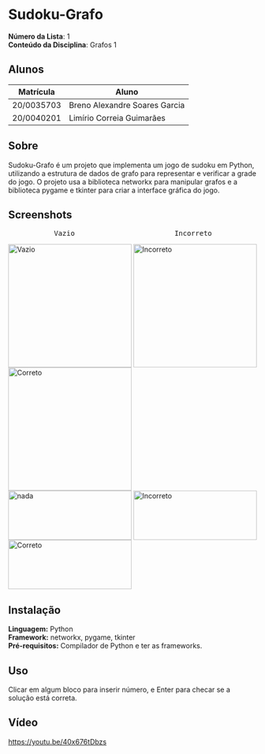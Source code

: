 # **Sudoku-Grafo**
**Número da Lista**: 1<br>
**Conteúdo da Disciplina**: Grafos 1<br>

## **Alunos**
|Matrícula | Aluno |
| -- | -- |
| 20/0035703  |  Breno Alexandre Soares Garcia |
| 20/0040201  |  Limírio Correia Guimarães |

## **Sobre**
Sudoku-Grafo é um projeto que implementa um jogo de sudoku em Python, utilizando a estrutura de dados de grafo para representar e verificar a grade do jogo. O projeto usa a biblioteca networkx para manipular grafos e a biblioteca pygame e tkinter para criar a interface gráfica do jogo.

## **Screenshots**
<div class="ling" style="display: inline_block">
  <pre>           Vazio                        Incorreto                         Correto</pre>
  <img align="center" alt="Vazio" height="250" width="250" src="https://user-images.githubusercontent.com/80782792/235501936-7e2f53b6-3f6f-4b87-a330-b56ff64818ca.png">
  <img align="center" alt="Incorreto" height="250" width="250" src="https://user-images.githubusercontent.com/80782792/235507365-55fb19ed-7b1f-4b11-9668-15cee0011804.png">
  <img align="center" alt="Correto" height="250" width="250" src="https://user-images.githubusercontent.com/80782792/235507647-64b7cd6b-1ef6-4306-a46d-778e305c87ac.png">
</div>

<div class="ling" style="display: inline_block">
  <img align="center" alt="nada" height="100" width="250" src="https://upload.wikimedia.org/wikipedia/commons/8/89/HD_transparent_picture.png">
  <img align="center" alt="Incorreto" height="100" width="250" src="https://user-images.githubusercontent.com/80782792/235507464-c82bf162-b919-4d4a-bdd1-a0ea67730945.png">
  <img align="center" alt="Correto" height="100" width="250" src="https://user-images.githubusercontent.com/80782792/235508391-5c027f53-dd4f-48e1-b853-cd6881c0e59e.png">
</div>

## Instalação 
**Linguagem:** Python<br>
**Framework:** networkx, pygame, tkinter<br>
**Pré-requisitos:** Compilador de Python e ter as frameworks.

## Uso
Clicar em algum bloco para inserir número, e Enter para checar se a solução está correta.

## Vídeo
https://youtu.be/40x676tDbzs
